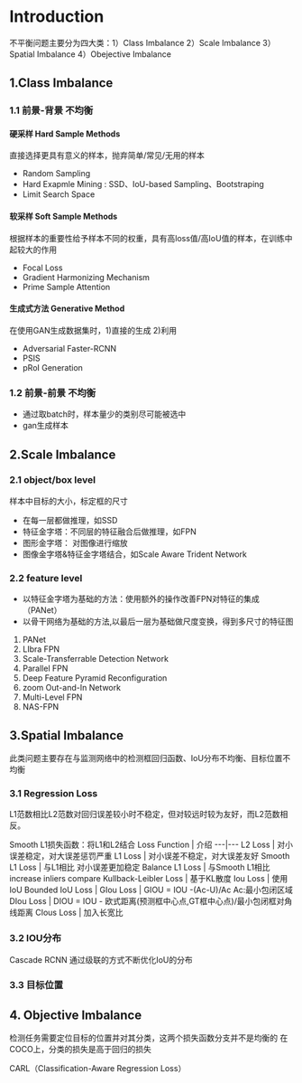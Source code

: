 # Introduction
不平衡问题主要分为四大类：1）Class Imbalance 2）Scale Imbalance 3）Spatial Imbalance 4）Obejective Imbalance

## 1.Class Imbalance
### 1.1 前景-背景 不均衡
#### 硬采样 Hard Sample Methods
 直接选择更具有意义的样本，抛弃简单/常见/无用的样本
- Random Sampling
- Hard Exapmle Mining : SSD、IoU-based Sampling、Bootstraping
- Limit Search Space
#### 软采样 Soft Sample Methods
根据样本的重要性给予样本不同的权重，具有高loss值/高IoU值的样本，在训练中起较大的作用
- Focal Loss
- Gradient Harmonizing Mechanism
- Prime Sample Attention
#### 生成式方法 Generative Method
在使用GAN生成数据集时，1)直接的生成 2)利用
- Adversarial Faster-RCNN
- PSIS
- pRoI Generation
### 1.2 前景-前景 不均衡
- 通过取batch时，样本量少的类别尽可能被选中
- gan生成样本

## 2.Scale Imbalance
### 2.1 object/box level 
样本中目标的大小，标定框的尺寸
- 在每一层都做推理，如SSD
- 特征金字塔：不同层的特征融合后做推理，如FPN
- 图形金字塔： 对图像进行缩放
- 图像金字塔&特征金字塔结合，如Scale Aware Trident Network
### 2.2 feature level
- 以特征金字塔为基础的方法：使用额外的操作改善FPN对特征的集成（PANet）
- 以骨干网络为基础的方法,以最后一层为基础做尺度变换，得到多尺寸的特征图
1. PANet
2. LIbra FPN
2. Scale-Transferrable Detection Network
3. Parallel FPN
4. Deep Feature Pyramid Reconfiguration 
5. zoom Out-and-In Network
6. Multi-Level FPN
7. NAS-FPN

## 3.Spatial Imbalance
此类问题主要存在与监测网络中的检测框回归函数、IoU分布不均衡、目标位置不均衡

### 3.1 Regression Loss
L1范数相比L2范数对回归误差较小时不稳定，但对较远时较为友好，而L2范数相反。

Smooth L1损失函数：将L1和L2结合
Loss Function | 介绍
---|---
L2 Loss | 对小误差稳定，对大误差惩罚严重
L1 Loss | 对小误差不稳定，对大误差友好
Smooth L1 Loss | 与L1相比 对小误差更加稳定
Balance L1 Loss | 与Smooth L1相比increase inliers compare
Kullback-Leibler Loss | 基于KL散度
Iou Loss | 使用IoU
Bounded IoU Loss | 
GIou Loss | GIOU = IOU -(Ac-U)/Ac Ac:最小包闭区域
DIou Loss | DIOU = IOU - 欧式距离(预测框中心点,GT框中心点)/最小包闭框对角线距离
CIous Loss | 加入长宽比

### 3.2 IOU分布
Cascade RCNN 通过级联的方式不断优化IoU的分布

### 3.3 目标位置

## 4. Objective Imbalance
检测任务需要定位目标的位置并对其分类，这两个损失函数分支并不是均衡的
在COCO上，分类的损失是高于回归的损失

CARL（Classification-Aware Regression Loss）

